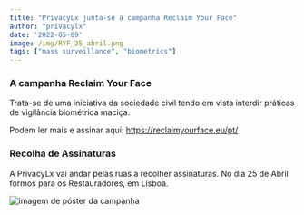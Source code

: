 ```yaml
---
title: "PrivacyLx junta-se à campanha Reclaim Your Face"
author: "privacylx"
date: '2022-05-09'
image: /img/RYF_25_abril.png
tags: ["mass surveillance", "biometrics"]
---
```


### A campanha Reclaim Your Face

Trata-se de uma iniciativa da sociedade civil tendo em vista interdir práticas de vigilância biométrica maciça.

Podem ler mais e assinar aqui: https://reclaimyourface.eu/pt/

### Recolha de Assinaturas

A PrivacyLx vai andar pelas ruas a recolher assinaturas. No dia 25 de Abril formos para os Restauradores, em Lisboa.


![imagem de póster da campanha](/img/RYF_25_abril.png)


